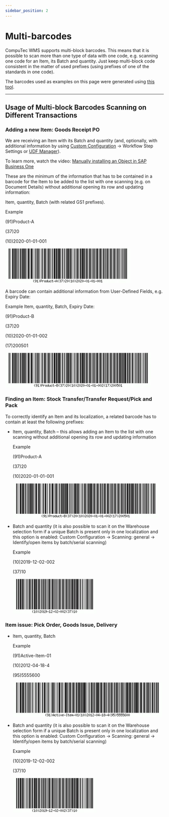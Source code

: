 ```yaml
---
sidebar_position: 2
---
```


# Multi-barcodes

CompuTec WMS supports multi-block barcodes. This means that it is possible to scan more than one type of data with one code, e.g. scanning one code for an Item, its Batch and quantity. Just keep multi-block code consistent in the matter of used prefixes (using prefixes of one of the standards in one code).

The barcodes used as examples on this page were generated using [this tool](https://www.free-barcode-generator.net/ean-128/).

---

## Usage of Multi-block Barcodes Scanning on Different Transactions

### **Adding a new Item**: Goods Receipt PO

We are receiving an Item with its Batch and quantity (and, optionally, with additional information by using [Custom Configuration](../custom-configuration/overview.md) -> Workflow Step Settings or [UDF Manager](../custom-configuration/custom-configuration-functions/manager/udf-manager.md)).

To learn more, watch the video: [Manually installing an Object in SAP Business One](https://www.youtube.com/watch?v=-1PYy9W3P3M)

These are the minimum of the information that has to be contained in a barcode for the Item to be added to the list with one scanning (e.g. on Document Details) without additional opening its row and updating information:

Item, quantity, Batch (with related GS1 prefixes).

Example

(91)Product-A

(37)20

(10)2020-01-01-001

![Barcode](./media/barcode-01.webp)

A barcode can contain additional information from User-Defined Fields, e.g. Expiry Date:

Example
Item, quantity, Batch, Expiry Date:

(91)Product-B

(37)20

(10)2020-01-01-002

(17)200501

![Barcode](./media/barcode-02.webp)

### **Finding an Item**: Stock Transfer/Transfer Request/Pick and Pack

To correctly identify an Item and its localization, a related barcode has to contain at least the following prefixes:

- Item, quantity, Batch – this allows adding an Item to the list with one scanning without additional opening its row and updating information

    Example

    (91)Product-A

    (37)20

    (10)2020-01-01-001

    ![Barcode](./media/barcode-02.webp)
- Batch and quantity (it is also possible to scan it on the Warehouse selection form if a unique Batch is present only in one localization and this option is enabled: Custom Configuration -> Scanning: general -> Identify/open items by batch/serial scanning)

    Example

    (10)2019-12-02-002

    (37)10

    ![Barcode](./media/barcode-04.webp)

### **Item issue**: Pick Order, Goods Issue, Delivery

- Item, quantity, Batch

    Example

    (91)Active-Item-01

    (10)2012-04-18-4

    (95)5555600

    ![Barcode](./media/barcode-05.webp)
- Batch and quantity (it is also possible to scan it on the Warehouse selection form if a unique Batch is present only in one localization and this option is enabled: Custom Configuration -> Scanning: general -> Identify/open items by batch/serial scanning)

    Example

    (10)2019-12-02-002

    (37)10

    ![Barcode](./media/barcode-06.webp)
